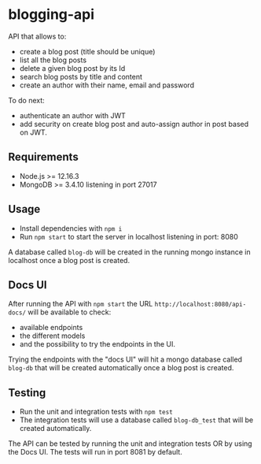 # blogging-api

API that allows to:
- create a blog post (title should be unique)
- list all the blog posts
- delete a given blog post by its Id
- search blog posts by title and content
- create an author with their name, email and password

To do next:
- authenticate an author with JWT
- add security on create blog post and auto-assign author in post based on JWT.

## Requirements

- Node.js >= 12.16.3
- MongoDB >= 3.4.10 listening in port 27017

## Usage

- Install dependencies with `npm i`
- Run `npm start` to start the server in localhost listening in port: 8080

A database called `blog-db` will be created in the running mongo instance in localhost once a blog post is created.

## Docs UI

After running the API with `npm start` the URL `http://localhost:8080/api-docs/` will be available to check:
- available endpoints
- the different models
- and the possibility to try the endpoints in the UI.

Trying the endpoints with the "docs UI" will hit a mongo database called `blog-db` that will be created automatically once a blog post is created.

## Testing

- Run the unit and integration tests with `npm test`
- The integration tests will use a database called `blog-db_test` that will be created automatically. 

The API can be tested by running the unit and integration tests OR by using the Docs UI.
The tests will run in port 8081 by default.